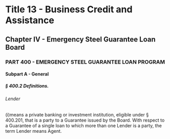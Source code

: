 
# Title 13 - Business Credit and Assistance
## Chapter IV - Emergency Steel Guarantee Loan Board
### PART 400 - EMERGENCY STEEL GUARANTEE LOAN PROGRAM
#### Subpart A - General
##### § 400.2 Definitions.
###### Lender

(i)means a private banking or investment institution, eligible under § 400.201, that is a party to a Guarantee issued by the Board. With respect to a Guarantee of a single loan to which more than one Lender is a party, the term Lender means Agent.
